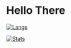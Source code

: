 # Hello There
[![Langs](https://github-readme-stats.vercel.app/api/top-langs/?username=ditw11mhs)](https://github.com/anuraghazra/github-readme-stats)

[![Stats](https://github-readme-stats.vercel.app/api?username=ditw11mhs)](https://github.com/anuraghazra/github-readme-stats)

<!--
**ditw11mhs/ditw11mhs** is a ✨ _special_ ✨ repository because its `README.md` (this file) appears on your GitHub profile.

Here are some ideas to get you started:

- 🔭 I’m currently working on ...
- 🌱 I’m currently learning ...
- 👯 I’m looking to collaborate on ...
- 🤔 I’m looking for help with ...
- 💬 Ask me about ...
- 📫 How to reach me: ...
- 😄 Pronouns: ...
- ⚡ Fun fact: ...
-->

